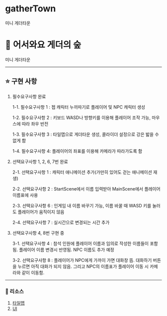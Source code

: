 # gatherTown
미니 게더타운

# 🌳 어서와요 게더의 숲


미니 게더타운


---
## ⭐ 구현 사항


1. 필수요구사항 완료


   1-1. 필수요구사항 1 : 젭 캐릭터 누끼따기로 플레이어 및 NPC 캐릭터 생성

   1-2. 필수요구사항 2 : 키보드 WASD나 방향키를 이용해 플레이어 조작 가능, 마우스에 따라 좌우 반전

   1-3. 필수요구사항 3 : 타일맵으로 게더타운 생성, 콜라이더 설정으로 강은 밟을 수 없게 함

   1-4. 필수요구사항 4: 플레이어의 좌표를 이용해 카메라가 따라가도록 함

   
2. 선택요구사항 1, 2, 6, 7번 완료

   
   2-1. 선택요구사항 1 : 캐릭터 애니메이션 추가(가만히 있어도 걷는 애니메이션 재생)

   
   2-2. 선택요구사항 2 : StartScene에서 이름 입력받아 MainScene에서 플레이어 이름표에 사용


   2-3. 선택요구사항 6 : 인게임 내 이름 바꾸기 가능, 이름 바꿀 때 WASD 키를 눌러도 플레이어가 움직이지 않음


   2-4. 선택요구사항 7 : 실시간으로 변경되는 시간 추가


3. 선택요구사항 4, 8번 구현 중


   3-1. 선택요구사항 4 : 참석 인원에 플레이어 이름과 임의로 작성한 이름들이 포함됨. 플레이어 이름 변경시 반영됨. NPC 이름도 추가 예정


   3-2. 선택요구사항 8 : 플레이어가 NPC에게 가까이 가면 대화창 뜸. 대화하기 버튼을 누르면 아직 대화가 되지 않음. 그리고 NPC의 이름표가 플레이어 이동 시 카메라와 같이 이동함. 




---
### 🔗 리소스
1. [타일맵](https://cupnooble.itch.io/sprout-lands-asset-pack)
2. [UI](https://cupnooble.itch.io/sprout-lands-ui-pack)
